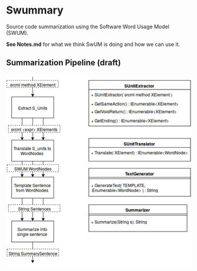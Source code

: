 # Swummary
Source code summarization using the Software Word Usage Model (SWUM).

**See Notes.md** for what we think SwUM is doing and how we can use it.

## Summarization Pipeline (draft)
![Pipeline Diagram](SwummaryPipeline_08Nov2015.png)
